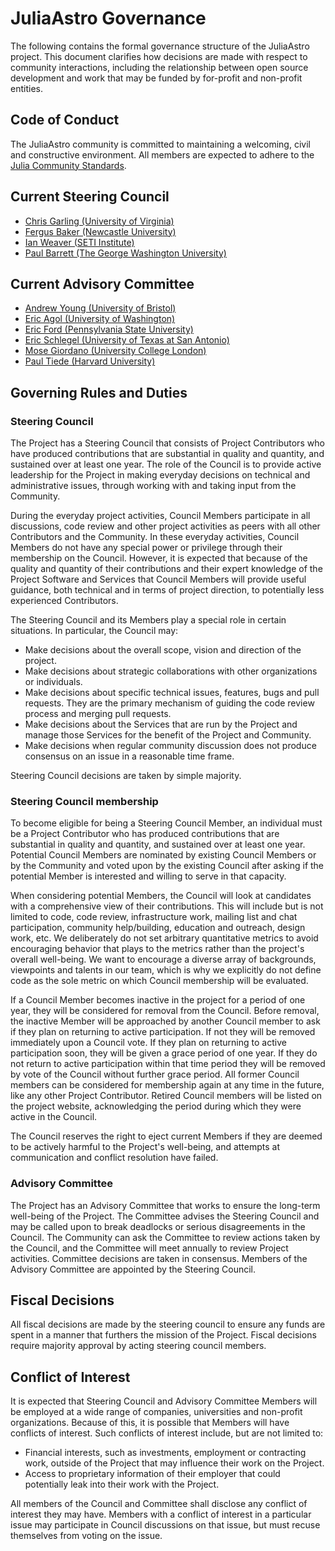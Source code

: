 # JuliaAstro Governance

The following contains the formal governance structure of the JuliaAstro project. This document clarifies how decisions are made with respect to community interactions, including the relationship between open source development and work that may be funded by for-profit and non-profit entities.

## Code of Conduct
The JuliaAstro community is committed to maintaining a welcoming, civil and constructive environment. All members are expected to adhere to the [Julia Community Standards](https://julialang.org/community/standards/).

## Current Steering Council

* [Chris Garling (University of Virginia)](https://astronomy.as.virginia.edu/christopher-garling)
* [Fergus Baker (Newcastle University)](https://www.cosroe.com/)
* [Ian Weaver (SETI Institute)](https://archive.seti.org/our-scientists/ian-weaver)
* [Paul Barrett (The George Washington University)](https://physics.columbian.gwu.edu/paul-barrett)

## Current Advisory Committee

* [Andrew Young (University of Bristol)](https://www.bristol.ac.uk/people/person/Andrew-Young-05884318-2412-4ab4-9433-ac586e893582/)
* [Eric Agol (University of Washington)](https://astro.washington.edu/people/eric-agol)
* [Eric Ford (Pennsylvania State University)](https://science.psu.edu/astro/people/ebf11)
* [Eric Schlegel (University of Texas at San Antonio)](https://sciences.utsa.edu/faculty/profiles/schlegel-eric.html)
* [Mose Giordano (University College London)](https://profiles.ucl.ac.uk/70657-mos%C3%A8-giordano)
* [Paul Tiede (Harvard University)](https://www.cfa.harvard.edu/people/paul-tiede)

## Governing Rules and Duties

### Steering Council

The Project has a Steering Council that consists of Project Contributors who have produced contributions that are substantial in quality and quantity, and sustained over at least one year. The role of the Council is to provide active leadership for the Project in making everyday decisions on technical and administrative issues, through working with and taking input from the Community.

During the everyday project activities, Council Members participate in all discussions, code review and other project activities as peers with all other Contributors and the Community. In these everyday activities, Council Members do not have any special power or privilege through their membership on the Council. However, it is expected that because of the quality and quantity of their contributions and their expert knowledge of the Project Software and Services that Council Members will provide useful guidance, both technical and in terms of project direction, to potentially less experienced Contributors.

The Steering Council and its Members play a special role in certain situations. In particular, the Council may:

* Make decisions about the overall scope, vision and direction of the project.
* Make decisions about strategic collaborations with other organizations or individuals.
* Make decisions about specific technical issues, features, bugs and pull requests. They are the primary mechanism of guiding the code review process and merging pull requests.
* Make decisions about the Services that are run by the Project and manage those Services for the benefit of the Project and Community.
* Make decisions when regular community discussion does not produce consensus on an issue in a reasonable time frame.

Steering Council decisions are taken by simple majority.

### Steering Council membership

To become eligible for being a Steering Council Member, an individual must be a Project Contributor who has produced contributions that are substantial in quality and quantity, and sustained over at least one year. Potential Council Members are nominated by existing Council Members or by the Community and voted upon by the existing Council after asking if the potential Member is interested and willing to serve in that capacity.

When considering potential Members, the Council will look at candidates with a comprehensive view of their contributions. This will include but is not limited to code, code review, infrastructure work, mailing list and chat participation, community help/building, education and outreach, design work, etc. We deliberately do not set arbitrary quantitative metrics to avoid encouraging behavior that plays to the metrics rather than the project's overall well-being. We want to encourage a diverse array of backgrounds, viewpoints and talents in our team, which is why we explicitly do not define code as the sole metric on which Council membership will be evaluated.

If a Council Member becomes inactive in the project for a period of one year, they will be considered for removal from the Council. Before removal, the inactive Member will be approached by another Council member to ask if they plan on returning to active participation. If not they will be removed immediately upon a Council vote. If they plan on returning to active participation soon, they will be given a grace period of one year. If they do not return to active participation within that time period they will be removed by vote of the Council without further grace period. All former Council members can be considered for membership again at any time in the future, like any other Project Contributor. Retired Council members will be listed on the project website, acknowledging the period during which they were active in the Council.

The Council reserves the right to eject current Members if they are deemed to be actively harmful to the Project's well-being, and attempts at communication and conflict resolution have failed.

### Advisory Committee

The Project has an Advisory Committee that works to ensure the long-term well-being of the Project. The Committee advises the Steering Council and may be called upon to break deadlocks or serious disagreements in the Council. The Community can ask the Committee to review actions taken by the Council, and the Committee will meet annually to review Project activities. Committee decisions are taken in consensus. Members of the Advisory Committee are appointed by the Steering Council.


## Fiscal Decisions

All fiscal decisions are made by the steering council to ensure any funds are spent in a manner that furthers the mission of the Project. Fiscal decisions require majority approval by acting steering council members.

## Conflict of Interest

It is expected that Steering Council and Advisory Committee Members will be employed at a wide range of companies, universities and non-profit organizations. Because of this, it is possible that Members will have conflicts of interest. Such conflicts of interest include, but are not limited to:

* Financial interests, such as investments, employment or contracting work, outside of the Project that may influence their work on the Project.
* Access to proprietary information of their employer that could potentially leak into their work with the Project.

All members of the Council and Committee shall disclose any conflict of interest they may have. Members with a conflict of interest in a particular issue may participate in Council discussions on that issue, but must recuse themselves from voting on the issue.
